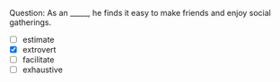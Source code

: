 Question: As an _____, he finds it easy to make friends and enjoy social gatherings.  
- [ ] estimate  
- [x] extrovert  
- [ ] facilitate  
- [ ] exhaustive  